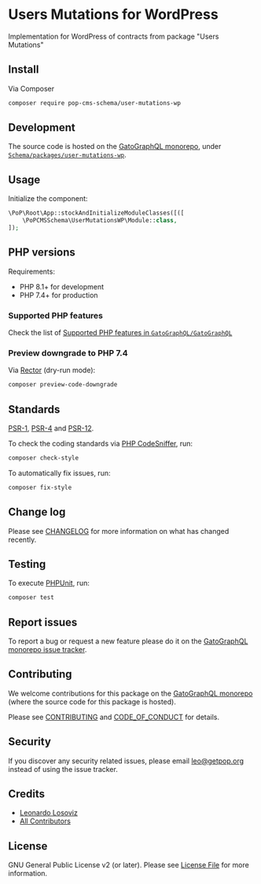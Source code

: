 # Users Mutations for WordPress

<!--
[![Build Status][ico-travis]][link-travis]
[![Quality Score][ico-code-quality]][link-code-quality]
[![Software License][ico-license]](LICENSE.md)
[![Latest Version on Packagist][ico-version]][link-packagist]
[![Coverage Status][ico-scrutinizer]][link-scrutinizer]
[![Total Downloads][ico-downloads]][link-downloads]
-->

Implementation for WordPress of contracts from package "Users Mutations"

## Install

Via Composer

``` bash
composer require pop-cms-schema/user-mutations-wp
```

## Development

The source code is hosted on the [GatoGraphQL monorepo](https://github.com/GatoGraphQL/GatoGraphQL), under [`Schema/packages/user-mutations-wp`](https://github.com/GatoGraphQL/GatoGraphQL/tree/master/layers/Schema/packages/user-mutations-wp).

## Usage

Initialize the component:

``` php
\PoP\Root\App::stockAndInitializeModuleClasses([([
    \PoPCMSSchema\UserMutationsWP\Module::class,
]);
```

## PHP versions

Requirements:

- PHP 8.1+ for development
- PHP 7.4+ for production

### Supported PHP features

Check the list of [Supported PHP features in `GatoGraphQL/GatoGraphQL`](https://github.com/GatoGraphQL/GatoGraphQL/blob/master/docs/supported-php-features.md)

### Preview downgrade to PHP 7.4

Via [Rector](https://github.com/rectorphp/rector) (dry-run mode):

```bash
composer preview-code-downgrade
```

## Standards

[PSR-1](https://www.php-fig.org/psr/psr-1), [PSR-4](https://www.php-fig.org/psr/psr-4) and [PSR-12](https://www.php-fig.org/psr/psr-12).

To check the coding standards via [PHP CodeSniffer](https://github.com/squizlabs/PHP_CodeSniffer), run:

``` bash
composer check-style
```

To automatically fix issues, run:

``` bash
composer fix-style
```

## Change log

Please see [CHANGELOG](CHANGELOG.md) for more information on what has changed recently.

## Testing

To execute [PHPUnit](https://phpunit.de/), run:

``` bash
composer test
```

## Report issues

To report a bug or request a new feature please do it on the [GatoGraphQL monorepo issue tracker](https://github.com/GatoGraphQL/GatoGraphQL/issues).

## Contributing

We welcome contributions for this package on the [GatoGraphQL monorepo](https://github.com/GatoGraphQL/GatoGraphQL) (where the source code for this package is hosted).

Please see [CONTRIBUTING](CONTRIBUTING.md) and [CODE_OF_CONDUCT](CODE_OF_CONDUCT.md) for details.

## Security

If you discover any security related issues, please email leo@getpop.org instead of using the issue tracker.

## Credits

- [Leonardo Losoviz][link-author]
- [All Contributors][link-contributors]

## License

GNU General Public License v2 (or later). Please see [License File](LICENSE.md) for more information.

[ico-version]: https://img.shields.io/packagist/v/pop-cms-schema/user-mutations-wp.svg?style=flat-square
[ico-license]: https://img.shields.io/badge/license-GPLv2-brightgreen.svg?style=flat-square
[ico-travis]: https://img.shields.io/travis/pop-cms-schema/user-mutations-wp/master.svg?style=flat-square
[ico-scrutinizer]: https://img.shields.io/scrutinizer/coverage/g/pop-cms-schema/user-mutations-wp.svg?style=flat-square
[ico-code-quality]: https://img.shields.io/scrutinizer/g/pop-cms-schema/user-mutations-wp.svg?style=flat-square
[ico-downloads]: https://img.shields.io/packagist/dt/pop-cms-schema/user-mutations-wp.svg?style=flat-square

[link-packagist]: https://packagist.org/packages/pop-cms-schema/user-mutations-wp
[link-travis]: https://travis-ci.org/pop-cms-schema/user-mutations-wp
[link-scrutinizer]: https://scrutinizer-ci.com/g/pop-cms-schema/user-mutations-wp/code-structure
[link-code-quality]: https://scrutinizer-ci.com/g/pop-cms-schema/user-mutations-wp
[link-downloads]: https://packagist.org/packages/pop-cms-schema/user-mutations-wp
[link-author]: https://github.com/leoloso
[link-contributors]: ../../../../../../contributors
